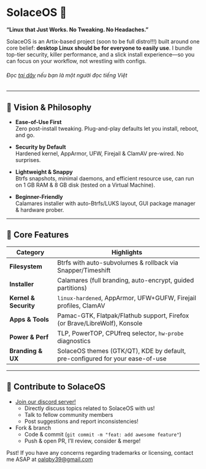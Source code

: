 # SolaceOS 🚀

**“Linux that Just Works. No Tweaking. No Headaches.”**

SolaceOS is an Artix-based project (soon to be full distro!!!) built around one core belief: **desktop Linux should be for everyone to easily use**. I bundle top-tier security, killer performance, and a slick install experience—so you can focus on your workflow, not wrestling with configs.

###### Đọc [tại dây](./README_vn.md) nếu bạn là một người đọc tiếng Việt

---

## 🎯 Vision & Philosophy

- **Ease-of-Use First**  
  Zero post-install tweaking. Plug-and-play defaults let you install, reboot, and go.

- **Security by Default**  
  Hardened kernel, AppArmor, UFW, Firejail & ClamAV pre-wired. No surprises.

- **Lightweight & Snappy**  
  Btrfs snapshots, minimal daemons, and efficient resource use, can run on 1 GB RAM & 8 GB disk (tested on a Virtual Machine).

- **Beginner-Friendly**  
  Calamares installer with auto-Btrfs/LUKS layout, GUI package manager & hardware prober.

---

## 🌟 Core Features

| Category           | Highlights                                                                 |
|--------------------|----------------------------------------------------------------------------|
| **Filesystem**     | Btrfs with auto-subvolumes & rollback via Snapper/Timeshift               |
| **Installer**      | Calamares (full branding, auto-encrypt, guided partitions)                 |
| **Kernel & Security** | `linux-hardened`, AppArmor, UFW+GUFW, Firejail profiles, ClamAV           |
| **Apps & Tools**   | Pamac-GTK, Flatpak/Flathub support, Firefox (or Brave/LibreWolf), Konsole   |
| **Power & Perf**   | TLP, PowerTOP, CPUfreq selector, `hw-probe` diagnostics                     |
| **Branding & UX**  | SolaceOS themes (GTK/QT), KDE by default, pre-configured for your ease-of-use        |

---

## 🤝 Contribute to SolaceOS
- [Join our discord server!](https://discord.gg/DqtHZRgpmh)
    - Directly discuss topics related to SolaceOS with us!
    - Talk to fellow community members
    - Post suggestions and report inconsistencies!
- Fork & branch
    - Code & commit (`git commit -m "feat: add awesome feature"`)
    - Push & open PR, I’ll review, consider & merge!
 
Psst!
If you have any concerns regarding trademarks or licensing, contact me ASAP at oalqby39@gmail.com

